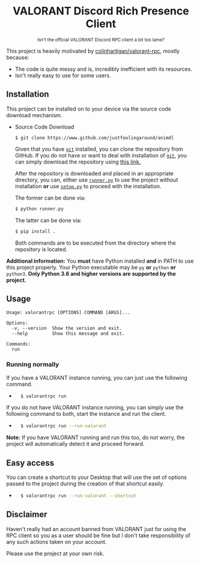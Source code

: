 <h1 align="center">VALORANT Discord Rich Presence Client</h1>
<p align="center"><sup>Isn't the official VALORANT Discord RPC client a bit too lame?</sup></p>

This project is heavily motivated by <a href="https://github.com/colinhartigan/valorant-rpc">colinhartigan/valorant-rpc</a>, mostly because:
- The code is quite messy and is, incredibly inefficient with its resources.
- Isn't really easy to use for some users.

## Installation

This project can be installed on to your device via the source code download mechanism.

- Source Code Download

    ```
    $ git clone https://www.github.com/justfoolingaround/animdl
    ```

    Given that you have [`git`](https://git-scm.com/) installed, you can clone the repository from GitHub. If you do not have or want to deal with installation of [`git`](https://git-scm.com/), you can simply download the repository using [this link.](https://github.com/justfoolingaround/animdl/archive/refs/heads/master.zip)

    After the repository is downloaded and placed in an appropriate directory, you can, either use [`runner.py`](./runner.py) to use the project without installation **or** use [`setup.py`](./setup.py) to proceed with the installation.

    The former can be done via:

    ```py
    $ python runner.py
    ```

    The latter can be done via:

    ```py
    $ pip install .
    ```

    Both commands are to be executed from the directory where the repository is located.

**Additional information:** You **must** have Python installed **and** in PATH to use this project properly. Your Python executable may be `py` **or** `python` **or** `python3`. **Only Python 3.6 and higher versions are supported by the project.**


## Usage

```
Usage: valorantrpc [OPTIONS] COMMAND [ARGS]...

Options:
  -v, --version  Show the version and exit.
  --help         Show this message and exit.

Commands:
  run
```


### Running normally

If you have a VALORANT instance running, you can just use the following command.


- ```sh
    $ valorantrpc run
    ```

If you do not have VALORANT instance running, you can simply use the following command to both, start the instance and run the client.


- ```sh
    $ valorantrpc run --run-valorant
    ```

**Note:** If you have VALORANT running and run this too, do not worry, the project will automatically detect it and proceed forward.

## Easy access

You can create a shortcut to your Desktop that will use the set of options passed to the project during the creation of that shortcut easily.

- ```sh
    $ valorantrpc run --run-valorant --shortcut
    ```

## Disclaimer

Haven't really had an account banned from VALORANT just for using the RPC client so you as a user should be fine but I don't take responsibility of any such actions taken on your account.

Please use the project at your own risk.